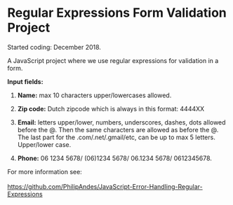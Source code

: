 # Regular Expressions Form Validation Project

Started coding: December 2018.

A JavaScript project where we use regular expressions for validation in a form. 

<b>Input fields:</b>

1. <b>Name:</b> max 10 characters upper/lowercases allowed.  

2. <b>Zip code:</b> Dutch zipcode which is always in this format: 4444XX 

3. <b>Email:</b> letters upper/lower, numbers, underscores, dashes, dots allowed before the @. Then the same characters are allowed as before the @. The last part for the .com/.net/.gmail/etc, can be up to max 5 letters. Upper/lower case. 

4. <b>Phone:</b> 06 1234 5678/ (06)1234 5678/ 06.1234 5678/ 0612345678. 

For more information see:<br>  
https://github.com/PhilipAndes/JavaScript-Error-Handling-Regular-Expressions 

